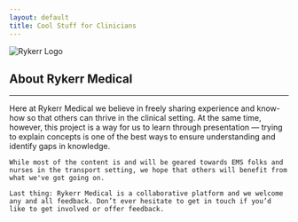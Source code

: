 ```yaml
---
layout: default
title: Cool Stuff for Clinicians
---
```

<div class="logo-wrapper">
  <img src="/github-pages/assets/images/rykerr-logo.png" alt="Rykerr Logo" class="logo-img">
</div>

<h2>About Rykerr Medical</h2>
<hr>

  <p>
    Here at Rykerr Medical we believe in freely sharing experience and know-how so that others can thrive in the clinical setting. At the same time, however, this project is a way for us to learn through presentation — trying to explain concepts is one of the best ways to ensure understanding and identify gaps in knowledge.

    While most of the content is and will be geared towards EMS folks and nurses in the transport setting, we hope that others will benefit from what we've got going on.

    Last thing: Rykerr Medical is a collaborative platform and we welcome any and all feedback. Don’t ever hesitate to get in touch if you’d like to get involved or offer feedback.
  </p>
</div>


